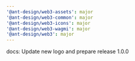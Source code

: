 ```yaml
---
'@ant-design/web3-assets': major
'@ant-design/web3-common': major
'@ant-design/web3-icons': major
'@ant-design/web3-wagmi': major
'@ant-design/web3': major
---
```


docs: Update new logo and prepare release 1.0.0
